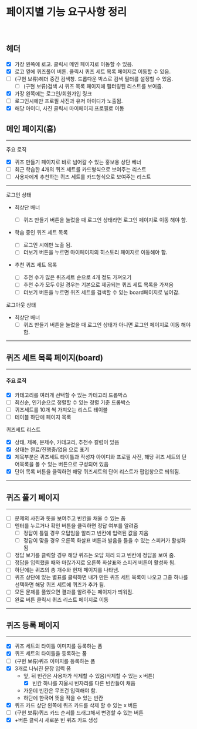 # 페이지별 기능 요구사항 정리

<br>

## 헤더

- [x] 가장 왼쪽에 로고. 클릭시 메인 페이지로 이동할 수 있음.
- [x] 로고 옆에 퀴즈풀이 버튼. 클릭시 퀴즈 세트 목록 페이지로 이동할 수 있음.
- [ ] (구현 보류)헤더 중간 검색창. 드롭다운 박스로 검색 필터를 설정할 수 있음.
  - [ ] (구현 보류)검색 시 퀴즈 목록 페이지에 필터링된 리스트를 보여줌.
- [x] 가장 왼쪽에는 로그인/회원가입 링크
- [ ] 로그인시에만 프로필 사진과 유저 아이디가 노출됨.
- [x] 해당 아이디, 사진 클릭시 마이페이지 프로필로 이동

## 메인 페이지(홈)

---

주요 로직

- [x] 퀴즈 만들기 페이지로 바로 넘어갈 수 있는 홍보용 상단 베너
- [ ] 최근 학습한 4개의 퀴즈 세트를 카드형식으로 보여주는 리스트
- [ ] 사용자에게 추천하는 퀴즈 세트를 카드형식으로 보여주는 리스트

---

로그인 상태

- 최상단 배너

  - [ ] 퀴즈 만들기 버튼을 눌렀을 때 로그인 상태라면 로그인 페이지로 이동 해야 함.

- 학습 중인 퀴즈 세트 목록

  - [ ] 로그인 시에만 노출 됨.
  - [ ] 더보기 버튼을 누르면 마이페이지의 히스토리 페이지로 이동해야 함.

- 추천 퀴즈 세트 목록
  - [ ] 추천 수가 많은 퀴즈세트 순으로 4개 정도 가져오기
  - [ ] 추천 수가 모두 0일 경우는 기본으로 제공되는 퀴즈 세트 목록을 가져옴
  - [ ] 더보기 버튼을 누르면 퀴즈 세트를 검색할 수 있는 board페이지로 넘어감.

로그아웃 상태

- 최상단 배너
  - [ ] 퀴즈 만들기 버튼을 눌렀을 때 로그인 상태가 아니면 로그인 페이지로 이동 해야 함.

---

## 퀴즈 세트 목록 페이지(board)

---

#### 주요 로직

- [x] 카테고리를 여러개 선택할 수 있는 카테고리 드롭박스
- [ ] 최신순, 인기순으로 정렬할 수 있는 정렬 기준 드롭박스
- [ ] 퀴즈세트를 10개 씩 가져오는 리스트 테이블
- [ ] 테이블 하단에 페이지 목록

퀴즈세트 리스트

- [x] 상태, 제목, 문제수, 카테고리, 추천수 칼럼이 있음
- [x] 상태는 완료/진행중/없음 으로 표기
- [x] 제목부분은 퀴즈세트 타이틀과 작성자 아이디와 프로필 사진, 해당 퀴즈 세트의 단어목록을 볼 수 있는 버튼으로 구성되어 있음
- [x] 단어 목록 버튼을 클릭하면 해당 퀴즈세트의 단어 리스트가 팝업창으로 띄워짐.

---

## 퀴즈 풀기 페이지

---

- [ ] 문제의 사진과 뜻을 보여주고 빈칸을 채울 수 있는 폼
- [ ] 엔터를 누르거나 확인 버튼을 클릭하면 정답 여부를 알려줌
  - [ ] 정답이 틀릴 경우 오답임을 알리고 빈칸에 입력된 값을 지움
  - [ ] 정답이 맞을 경우 오른쪽 화살표 버튼과 발음을 들을 수 있는 스피커가 활성화 됨
- [ ] 정답 보기를 클릭할 경우 해당 퀴즈는 오답 처리 되고 빈칸에 정답을 보여 줌.
- [ ] 정답을 입력했을 때와 마찮가지로 오른쪽 화살표와 스피커 버튼이 활성화 됨.
- [ ] 하단에는 퀴즈의 총 개수와 현재 페이지를 나타냄.
- [ ] 퀴즈 상단에 있는 별표를 클릭하면 내가 만든 퀴즈 세트 목록이 나오고 그중 하나를 선택하면 해당 퀴즈 세트에 퀴즈가 추가 됨.
- [ ] 모든 문제를 풀었으면 결과를 알려주는 페이지가 띄워짐.
- [ ] 완료 버튼 클릭시 퀴즈 리스트 페이지로 이동

---

## 퀴즈 등록 페이지

---

- [x] 퀴즈 세트의 타이틀 이미지를 등록하는 폼
- [x] 퀴즈 세트의 타이틀을 등록하는 폼
- [ ] (구현 보류)퀴즈 이미지를 등록하는 폼
- [x] 3개로 나눠진 문장 입력 폼
  - 앞, 뒤 빈칸은 사용자가 삭제할 수 있음(삭제할 수 있는 x 버튼)
    - [x] 빈칸 하나를 지울시 빈자리를 다른 빈칸들이 채움
  - 가운데 빈칸은 무조건 입력해야 함.
  - 하단에 한국어 뜻을 적을 수 있는 빈칸
- [x] 퀴즈 카드 상단 왼쪽에 퀴즈 카드를 삭제 할 수 있는 x 버튼
- [ ] (구현 보류)퀴즈 카드 순서를 드래그해서 변경할 수 있는 버튼
- [x] +버튼 클릭시 새로운 빈 퀴즈 카드 생성
